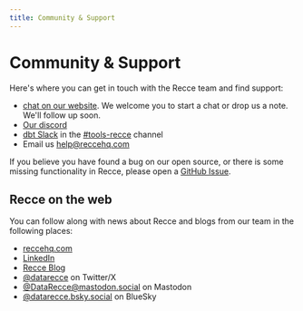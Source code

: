 ```yaml
---
title: Community & Support
---
```


# Community & Support

Here's where you can get in touch with the Recce team and find support:

- [chat on our website](https://reccehq.coom). We welcome you to start a chat or drop us a note. We'll follow up soon.
- [Our discord](https://discord.com/invite/VpwXRC34jz)
- [dbt Slack](https://www.getdbt.com/community/join-the-community) in the [#tools-recce](https://getdbt.slack.com/archives/C05C28V7CPP) channel
- Email us [help@reccehq.com](mailto:help@reccehq.com)

If you believe you have found a bug on our open source, or there is some missing functionality in Recce, please open a [GitHub Issue](https://github.com/DataRecce/recce/issues).


## Recce on the web

You can follow along with news about Recce and blogs from our team in the following places:

- [reccehq.com](https://reccehq.com/)
- [LinkedIn](https://www.linkedin.com/company/datarecce)
- [Recce Blog](https://blog.reccehq.com/)
- [@datarecce](https://x.com/DataRecce) on Twitter/X
- [@DataRecce@mastodon.social](https://mastodon.social/@DataRecce) on Mastodon
- [@datarecce.bsky.social](https://bsky.app/profile/datarecce.bsky.social) on BlueSky
